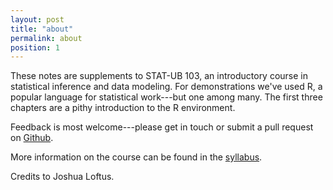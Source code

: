 ```yaml
---
layout: post
title: "about"
permalink: about
position: 1
---
```


These notes are supplements to STAT-UB 103, an introductory course in statistical inference and data modeling. For demonstrations we've used R, a popular language for statistical work---but one among many. The first three chapters are a pithy introduction to the R environment.  

Feedback is most welcome---please get in touch or submit a pull request on <a href="https://github.com/vaabe/stats103">Github</a>.   

More information on the course can be found in the <a href="./addenda/syllabus.pdf" download>syllabus</a>. 

Credits to Joshua Loftus. 

